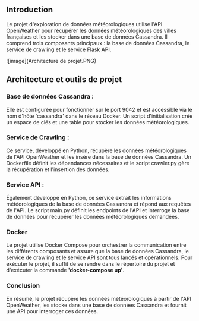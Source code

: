 
 ## Introduction 
Le projet d'exploration de données météorologiques utilise l'API OpenWeather pour récupérer les données météorologiques des villes françaises et les stocker dans une base de données Cassandra. Il comprend trois composants principaux : la base de données Cassandra, le service de crawling et le service Flask API.

![image](Architecture de projet.PNG)

## Architecture et outils de projet 

### Base de données Cassandra : 
Elle est configurée pour fonctionner sur le port 9042 et est accessible via le nom d'hôte 'cassandra' dans le réseau Docker. Un script d'initialisation crée un espace de clés et une table pour stocker les données météorologiques.

### Service de Crawling : 
Ce service, développé en Python, récupère les données météorologiques de l'API OpenWeather et les insère dans la base de données Cassandra. Un Dockerfile définit les dépendances nécessaires et le script crawler.py gère la récupération et l'insertion des données.

### Service API : 
Également développé en Python, ce service extrait les informations météorologiques de la base de données Cassandra et répond aux requêtes de l'API. Le script main.py définit les endpoints de l'API et interroge la base de données pour récupérer les données météorologiques demandées.

### Docker
Le projet utilise Docker Compose pour orchestrer la communication entre les différents composants et assure que la base de données Cassandra, le service de crawling et le service API sont tous lancés et opérationnels. Pour exécuter le projet, il suffit de se rendre dans le répertoire du projet et d'exécuter la commande **'docker-compose up'**.



### Conclusion 

En résumé, le projet récupère les données météorologiques à partir de l'API OpenWeather, les stocke dans une base de données Cassandra et fournit une API pour interroger ces données.
































